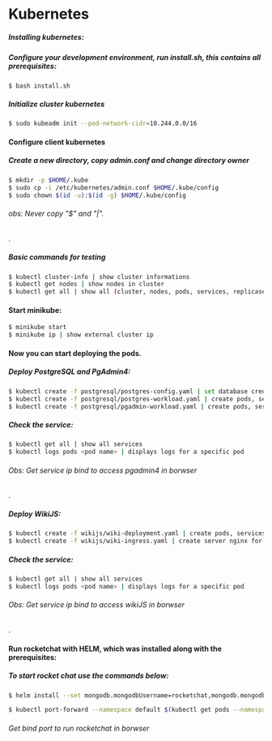 # Kubernetes

##### Installing kubernetes:

##### Configure your development environment, run install.sh, this contains all prerequisites:
```sh
$ bash install.sh
```
##### Initialize cluster kubernetes
```sh
$ sudo kubeadm init --pod-network-cidr=10.244.0.0/16
```
#### Configure client kubernetes
##### Create a new directory, copy admin.conf and change directory owner
```sh
$ mkdir -p $HOME/.kube
$ sudo cp -i /etc/kubernetes/admin.conf $HOME/.kube/config
$ sudo chown $(id -u):$(id -g) $HOME/.kube/config
```
###### obs: Never copy "$" and "|".
.
##### Basic commands for testing
```sh
$ kubectl cluster-info | show cluster informations
$ kubectl get nodes | show nodes in cluster
$ kubectl get all | show all (cluster, nodes, pods, services, replicasets)
```
#### Start minikube:
```sh
$ minikube start
$ minikube ip | show external cluster ip
```
#### Now you can start deploying the pods.
##### Deploy PostgreSQL and PgAdmin4:
```sh
$ kubectl create -f postgresql/postgres-config.yaml | set database credentials
$ kubectl create -f postgresql/postgres-workload.yaml | create pods, services, deployment
$ kubectl create -f postgresql/pgadmin-workload.yaml | create pods, services, deployment
```
##### Check the service:
```sh
$ kubectl get all | show all services
$ kubectl logs pods <pod name> | displays logs for a specific pod
```
###### Obs: Get service ip bind to access pgadmin4 in borwser
.
##### Deploy WikiJS:
```sh
$ kubectl create -f wikijs/wiki-deployment.yaml | create pods, services, deployment
$ kubectl create -f wikijs/wiki-ingress.yaml | create server nginx for comunication http
```
##### Check the service:
```sh
$ kubectl get all | show all services
$ kubectl logs pods <pod name> | displays logs for a specific pod
```
###### Obs: Get service ip bind to access wikiJS in borwser
.
#### Run rocketchat with HELM, which was installed along with the prerequisites:
##### To start rocket chat use the commands below:
```sh
$ helm install --set mongodb.mongodbUsername=rocketchat,mongodb.mongodbPassword=rocketchat123,mongodb.mongodbDatabase=rocketchat,mongodb.mongodbRootPassword=root rocketchat stable/rocketchat | provisioning all rocketchat cluster

$ kubectl port-forward --namespace default $(kubectl get pods --namespace default -l "app.kubernetes.io/name=rocketchat,app.kubernetes.io/instance=rocketchat" -o jsonpath='{ .items[0].metadata.name }') 8888:3000 | create bind to the port 3000
```
###### Get bind port to run rocketchat in borwser